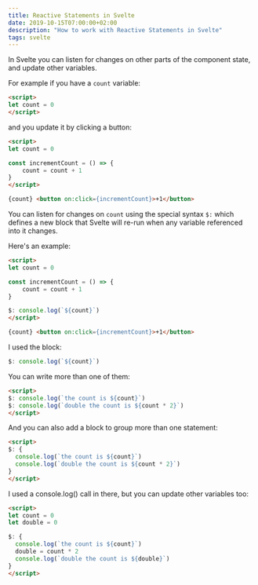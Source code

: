```yaml
---
title: Reactive Statements in Svelte
date: 2019-10-15T07:00:00+02:00
description: "How to work with Reactive Statements in Svelte"
tags: svelte
---
```


In Svelte you can listen for changes on other parts of the component state, and update other variables.

For example if you have a `count` variable:

```html
<script>
let count = 0
</script>
```

and you update it by clicking a button:

```html
<script>
let count = 0

const incrementCount = () => {
	count = count + 1
}
</script>

{count} <button on:click={incrementCount}>+1</button>
```

You can listen for changes on `count` using the special syntax `$:` which defines a new block that Svelte will re-run when any variable referenced into it changes.

Here's an example:

```html
<script>
let count = 0

const incrementCount = () => {
	count = count + 1
}

$: console.log(`${count}`)
</script>

{count} <button on:click={incrementCount}>+1</button>
```

I used the block:

```js
$: console.log(`${count}`)
```

You can write more than one of them:

```html
<script>
$: console.log(`the count is ${count}`)
$: console.log(`double the count is ${count * 2}`)
</script>
```

And you can also add a block to group more than one statement:

```html
<script>
$: {
  console.log(`the count is ${count}`)
  console.log(`double the count is ${count * 2}`)
}
</script>
```

I used a console.log() call in there, but you can update other variables too:

```html
<script>
let count = 0
let double = 0

$: {
  console.log(`the count is ${count}`)
  double = count * 2
  console.log(`double the count is ${double}`)
}
</script>
```